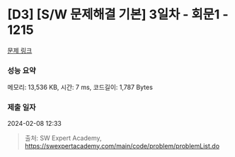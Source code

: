 # [D3] [S/W 문제해결 기본] 3일차 - 회문1 - 1215 

[문제 링크](https://swexpertacademy.com/main/code/problem/problemDetail.do?contestProbId=AV14QpAaAAwCFAYi) 

### 성능 요약

메모리: 13,536 KB, 시간: 7 ms, 코드길이: 1,787 Bytes

### 제출 일자

2024-02-08 12:33



> 출처: SW Expert Academy, https://swexpertacademy.com/main/code/problem/problemList.do